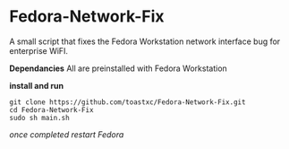 # Fedora-Network-Fix
A small script that fixes the Fedora Workstation network interface bug for enterprise WiFI.

**Dependancies**
All are preinstalled with Fedora Workstation

**install and run**
```
git clone https://github.com/toastxc/Fedora-Network-Fix.git
cd Fedora-Network-Fix
sudo sh main.sh
```
_once completed restart Fedora_
